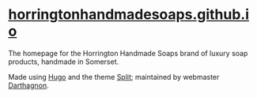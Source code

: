 # [horringtonhandmadesoaps.github.io](https://horringtonhandmadesoaps.github.io)

The homepage for the Horrington Handmade Soaps brand of luxury soap products, handmade in Somerset.

Made using [Hugo](https://gohugo.io/) and the theme [Split](https://github.com/escalate/hugo-split-theme); maintained by webmaster [Darthagnon](https://robot-one.github.io/).
